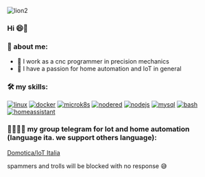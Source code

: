 ![lion2](https://user-images.githubusercontent.com/68069659/167970531-1831701b-5219-438a-b606-5e26ddbb81ba.gif)

### Hi 😄👋

<!--
**william89731/william89731** is a ✨ _special_ ✨ repository because its `README.md` (this file) appears on your GitHub profile.

-->


### 🤔 about me:

- 🔭 I work as a cnc programmer in precision mechanics
- 🥰 I have a passion for home automation and IoT in general

### :hammer_and_wrench: my skills:

[![linux](https://img.shields.io/badge/linux-magenta)](https://www.linux.org/)
[![docker](https://img.shields.io/badge/docker-cyano)](https://www.docker.com/)
[![microk8s](https://img.shields.io/badge/microk8s-yellowgreen)](https://microk8s.io/)
[![nodered](https://img.shields.io/badge/nodered-red)](https://nodered.org/)
[![nodejs](https://img.shields.io/badge/nodejs-blue)](https://nodejs.org/en/)
[![mysql](https://img.shields.io/badge/mysql-9cf)](https://www.mysql.com/)
[![bash](https://img.shields.io/badge/bash-critical)](https://www.gnu.org/software/bash/)
[![homeassistant](https://img.shields.io/badge/homeassistant-informational)](https://www.home-assistant.io/)

### 👦🏽👦🏽 my group telegram for Iot and home automation  (language ita. we support others language):

[Domotica/IoT Italia](https://t.me/domotica_italia) 

spammers and trolls will be blocked with no response 😅










